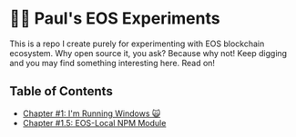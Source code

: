 # 👨‍💻 Paul's EOS Experiments

This is a repo I create purely for experimenting with EOS blockchain ecosystem. Why open source it, you ask? Because why not! Keep digging and you may find something interesting here. Read on!

## Table of Contents

- [Chapter #1: I'm Running Windows 🙀](1-im-running-windows)
- [Chapter #1.5: EOS-Local NPM Module](https://github.com/smiled0g/eos-local)
